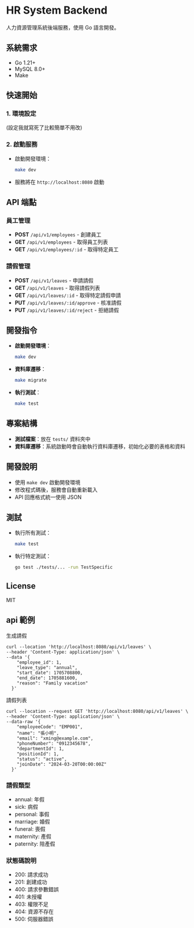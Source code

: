 # HR System Backend

人力資源管理系統後端服務，使用 Go 語言開發。

## 系統需求

- Go 1.21+
- MySQL 8.0+
- Make

## 快速開始

### 1. 環境設定
(設定我就寫死了比較簡單不用改)

### 2. 啟動服務

- 啟動開發環境：

  ```bash
  make dev
  ```

- 服務將在 `http://localhost:8080` 啟動

## API 端點

### 員工管理

- **POST** `/api/v1/employees` - 創建員工
- **GET** `/api/v1/employees` - 取得員工列表
- **GET** `/api/v1/employees/:id` - 取得特定員工

### 請假管理

- **POST** `/api/v1/leaves` - 申請請假
- **GET** `/api/v1/leaves` - 取得請假列表
- **GET** `/api/v1/leaves/:id` - 取得特定請假申請
- **PUT** `/api/v1/leaves/:id/approve` - 核准請假
- **PUT** `/api/v1/leaves/:id/reject` - 拒絕請假

## 開發指令

- **啟動開發環境**：

  ```bash
  make dev
  ```

- **資料庫遷移**：

  ```bash
  make migrate
  ```

- **執行測試**：
  ```bash
  make test
  ```

## 專案結構

- **測試檔案**：放在 `tests/` 資料夾中
- **資料庫遷移**：系統啟動時會自動執行資料庫遷移，初始化必要的表格和資料

## 開發說明

- 使用 `make dev` 啟動開發環境
- 修改程式碼後，服務會自動重新載入
- API 回應格式統一使用 JSON

## 測試

- 執行所有測試：

  ```bash
  make test
  ```

- 執行特定測試：
  ```bash
  go test ./tests/... -run TestSpecific
  ```

## License

MIT

## api 範例

生成請假
```
curl --location 'http://localhost:8080/api/v1/leaves' \
--header 'Content-Type: application/json' \
--data '{
    "employee_id": 1,
    "leave_type": "annual",
    "start_date": 1705708800,
    "end_date": 1705881600,
    "reason": "Family vacation"
  }'
```
請假列表
```
curl --location --request GET 'http://localhost:8080/api/v1/leaves' \
--header 'Content-Type: application/json' \
--data-raw '{
    "employeeCode": "EMP001",
    "name": "張小明",
    "email": "xming@example.com",
    "phoneNumber": "0912345678",
    "departmentId": 1,
    "positionId": 1,
    "status": "active",
    "joinDate": "2024-03-20T00:00:00Z"
  }'
```

### 請假類型

- annual: 年假
- sick: 病假
- personal: 事假
- marriage: 婚假
- funeral: 喪假
- maternity: 產假
- paternity: 陪產假

### 狀態碼說明

- 200: 請求成功
- 201: 創建成功
- 400: 請求參數錯誤
- 401: 未授權
- 403: 權限不足
- 404: 資源不存在
- 500: 伺服器錯誤
